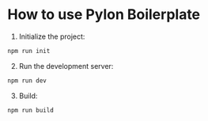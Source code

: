 # How to use Pylon Boilerplate

1. Initialize the project:

```bash
npm run init
```

2. Run the development server:

```bash
npm run dev
```

3. Build:

```bash
npm run build
```
